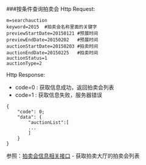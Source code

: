 ###按条件查询拍卖会
Http Request: 

```
m=searchauction
keyword=2015  #拍卖会名称里面的关键字
previewStartDate=20150121 #预展时间
previewEndDate=20150202   #预展时间
auctionStartDate=20150203 #拍卖时间
auctionEndDate=20150225   #拍卖时间
auctionStatus=1 
auctionType=2

```
Http Response:

 
- code=0 : 获取信息成功，返回拍卖会列表
- code=1 : 获取信息失败，服务器错误


``` 
{ 
    "code": 0;
    "data": {
    	"auctionList":[
    	...
    	]
    }
}
```
参照：[拍卖会信息相关接口](首页/拍卖会信息相关接口.md) - 获取拍卖大厅的拍卖会列表